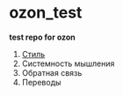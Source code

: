 # ozon_test
**test repo for ozon**

1. [Стиль](ozon_test/instruction_ru.md)
2. Системность мышления
3. Обратная связь
4. Переводы
